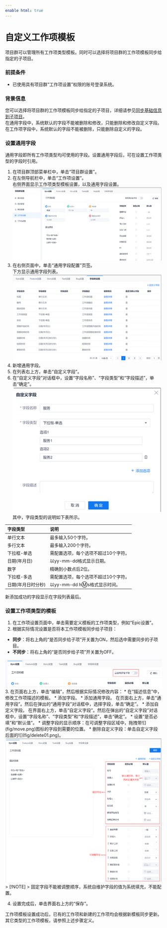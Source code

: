 ```yaml
---
enable html: true
---
```

# 自定义工作项模板

项目群可以管理所有工作项类型模板。同时可以选择将项目群的工作项模板同步给指定的子项目。

### 前提条件
* 已使用具有项目群“工作项设置”权限的账号登录系统。

### 背景信息          
您可以选择将项目群的工作项模板同步给指定的子项目，详细请参见[同步基础信息到子项目](5.7.1.3-sych-basic-info-subproject.md)。           
在通用字段中，系统默认的字段不能被删除和修改，只能删除和修改自定义字段。在工作项字段中，系统默认的字段不能被删除，只能删除自定义的字段。

### 设置通用字段        
通用字段即所有工作项类型均可使用的字段。设置通用字段后，可在设置工作项类型的字段时引用。
1. 在项目群顶部菜单栏中，单击“项目群设置”。
2. 在左侧导航栏中，单击“工作项设置”。                     
     右侧界面显示工作项类型模板设置，以及通用字段设置。                    
     <img src="fig/项目群-工作项-字段.png" style="zoom:50%">                  
3. 在右侧页面中，单击“通用字段配置”页签。                    
     下方显示通用字段列表。                     
     <img src="fig/项目群-工作项-通用字段.png" style="zoom:50%">            
4. 新增通用字段。                  
  1. 在列表右上方，单击“自定义字段”。
  2. 在“自定义字段”对话框中，设置“字段名称”、“字段类型”和“字段描述”，单击“确定”。                   
    <img src="fig/项目群-工作项-新增字段.png" style="zoom:50%">                 
    其中，字段类型的说明如下表所示。
    
|字段类型|说明|
|:--------- |:-------- |
|单行文本|最多输入50个字符。|
|多行文本|最多输入200个字符。|
|下拉框-单选|需配置选项，每个选项不超过10个字符。|
|日期(年月日)|以yy-mm-dd格式显示日期。|
|数字|精确到小数点后2位。|
|下拉框-多选|需配置选项，每个选项不超过10个字符。|
|日期(年月日时分秒)|以yy-mm-dd h:m:s格式显示时间。|

新添加成功的字段显示在字段列表最后。

### 设置工作项类型的模板
1. 在工作项设置页面中，单击需要定义模板的工作项类型，例如“Epic设置”。
2. 根据实际情况设置是否将本工作项模板同步给子项目：
  * **同步**：将右上角的“是否同步给子项”开关置为ON，然后选中需要同步的子项目。
  * **不同步**：将右上角的“是否同步给子项”开关置为OFF。      
  <img src="fig/项目群-工作项-同步.png" style="zoom:50%">                 
3. 在页面右上方，单击“编辑”，然后根据实际情况修改内容：
  * 在“描述信息”中，修改工作项描述的模板。
  * 添加字段。
    * 添加通用字段。                  
      在页面右上方，单击“通用字段”。然后在弹出的“通用字段”对话框中，选择字段，单击“确定”。                  
    * 添加自定义字段。                 
      在界面右上方，单击“自定义字段”。然后在弹出的“自定义字段”对话框中，设置“字段名称”、“字段类型”和“字段描述”，单击“确定”。                
  * 设置“是否必填”和“默认值”。
  * 调整字段的显示顺序：在可调整字段区域中，拖拽带![](fig/move.png)图标的字段到需要的位置。             
  * 删除自定义字段：单击自定义字段后面的![](fig/delete01.png)。
    <img src="fig/工作项-模板与字段.png" style="zoom:50%">
> [!NOTE]
> 固定字段不能被调整顺序，系统自维护字段的值为系统填充，不能配置。

4. 设置完成后，单击界面右上方的“保存”。             

工作项模板设置成功后，已有的工作项和新建的工作项均会根据新模板同步更新。            
其它类型的工作项模板，请参照上述步骤定义。